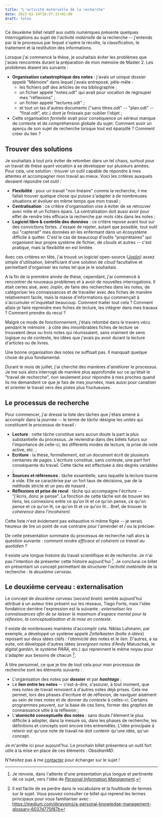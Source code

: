 ```yaml
---
title: "L'activité matérielle de la recherche"
date: 2023-02-14T18:57:31+01:00
draft: false
---
```


Ce deuxième billet relatif aux outils numériques présente quelques interrogations au sujet de l'*activité matérielle* de la recherche -- j'entends par là le processus par lequel s'opère la récolte, la classification, le traitement et la restitution des informations.

Lorsque j'ai commencé la thèse, je souhaitais éviter les problèmes que j'avais rencontrés durant la préparation de mon mémoire de Master 2. Les problèmes étaient les suivants :
- **Organisation catastrophique des notes** : j'avais un unique dossier appelé "Mémoire" dans lequel j'avais entreposé, pêle-mêle :
	- les fichiers pdf des articles de ma bibliographie ;
	- un fichier appelé "notes.odt" qui avait pour vocation de regrouper mes "réflexions" ;
	- un fichier appelé "lectures.odt" ;
	- et tout un tas d'autres documents ("sans titres.odt" -- "plan.odt" -- "final.odt", etc.) dont je finissais par oublier l'objet ; 
- Cette organisation *formelle* avait pour conséquence un sérieux manque de contexte et de compréhension globale du sujet. Comment avoir un aperçu de son sujet de recherche lorsque tout est éparpillé ? Comment créer du lien ? 

## Trouver des solutions

Je souhaitais à tout prix éviter de retomber dans un tel chaos, surtout pour un travail de thèse ayant vocation à se développer sur plusieurs années. Pour cela, une solution : trouver un outil capable de répondre à mes attentes et accompagner mon travail au mieux. Voici les critères auxquels devaient répondre cet outil :
- **Flexibilité** : pour un travail "non linéaire" comme la recherche, il me fallait trouver quelque chose qui puisse s'adapter à de nombreuses situations et évoluer en même temps que mon travail ;
- **Centralisation** : ce critère d'organisation vise à éviter de se retrouver avec mille et un fichiers épars. La centralisation doit aussi avoir pour effet de rendre très efficace la recherche par mots clés dans les notes ; 
- **Logiciel libre & contrôle des données** : ce critère repose avant tout sur des convictions fortes. J'essaie de rejeter, autant que possible, tout outil qui "capterait" mes données en les enfermant dans un écosystème difficile à quitter. C'est le cas de beaucoup d'outils "propriétaires" qui organisent leur propre système de fichier, de *clouds* et autres -- c'est pratique, mais la flexibilité en est limitée.

Avec ces critères en tête, j'ai trouvé un logiciel open-source ([Joplin](https://joplinapp.org/)) assez simple d'utilisation, bénéficiant d'une solution de *cloud* facultative et permettant d'organiser les notes tel que je le souhaitais.

A la fin de la première année de thèse, cependant, j'ai commencé à rencontrer de nouveaux problèmes et à avoir de nouvelles interrogations. Il était certes aisé, avec Joplin, de faire des recherches dans les notes, de catégoriser les connaissances et de travailler avec des fiches de manière relativement facile, mais la masse d'informations qui commençait à s'accumuler m'inquiétait beaucoup. Comment traiter tout cela ? Comment allais-je faire reprendre mes fiches de lecture, les intégrer dans mes travaux ? Comment prendre du recul ? 

Malgré ce mode de fonctionnement, j'étais retombé dans le travers vécu pendant le mémoire : à côté des innombrables fiches de lecture se trouvaient deux ou trois notes qui réunissaient, sans vraiment de sens logique ou de contexte, les idées que j'avais pu avoir durant la lecture d'articles ou de livres. 

Une bonne organisation des notes ne suffisait pas. Il manquait quelque chose de plus fondamental.

Durant le mois de juillet, j'ai cherché des manières d'améliorer le processus. Je me suis alors interrogé de manière plus approfondie sur ce qu'était le "travail de recherche", non seulement pour répondre à mes proches quand ils me demandent ce que je fais de mes journées, mais aussi pour canaliser et orienter le travail vers des pistes plus fructueuses.

## Le processus de recherche

Pour commencer, j'ai dressé la liste des tâches que j'étais amené à accomplir dans la journée -- le terme de *tâche* désigne les *unités* qui constituent le processus de travail :

- **Lecture** : cette tâche constitue sans aucun doute la part la plus substantielle du processus. Je reviendrai dans des billets futurs sur l'importance de celle-ci, les différents modes de lecture, la prise de note active, etc. ;
- **Ecriture** : la thèse, formellement, est un document écrit de plusieurs centaines de pages. L'écriture constitue, sans conteste, une part fort conséquente du travail. Cette tâche est effectuée à des degrés variables ;
- **Sources et références** : tâche essentielle, sans laquelle la lecture tourne à vide. Elle se caractérise par un fort taux de décisions, par de la méthode stricte et un peu de hasard ;
- **Réflexions et prise de recul** : tâche qui accompagne l'écriture -- "j'écris, donc je pense". La fonction de cette tâche est de trouver les liens, les connexions entre ce qu'on lit et ce qu'on pense, ce qu'on pense et ce qu'on lit, ce qu'on lit et ce qu'on lit... Bref, de trouver *la cohérence dans l'incohérent*.

Cette liste n'est évidement pas exhaustive ni même figée -- je serais heureux de lire un point de vue contraire pour l'amender et / ou la préciser.  

De cette présentation sommaire du processus de recherche naît alors la question suivante : *comment rendre efficace et cohérent ce travail au quotidien ?*

Il existe une longue histoire du travail scientifique et de recherche. Je n'ai pas l'intention de présenter cette histoire aujourd'hui [^1]. Je conclurai ce billet en présentant un concept permettant de structurer l'*activité matérielle* de la recherche : le *deuxième cerveau*. 

## Le deuxième cerveau : externalisation

Le concept de *deuxième cerveau* (*second brain*) semble aujourd'hui attribué à un auteur très présent sur les réseaux, Tiago Forte, mais l'idée fondatrice derrière l'expression est la suivante : *externaliser les connaissances afin de se laisser le maximum d'espace mental pour la réflexion, la conceptualisation et la mise en contexte*.

Il existe de nombreuses manières d'accomplir cela. Niklas Luhmann, par exemple, a développé un système appelé *Zettelkasten* (*boîte à idées*) reposant sur deux idées clefs : *l'atomicité* des notes et le *lien*. D'autres, à sa suite, ont développé d'autres idées (*evergreen notes* d'Andy Matuschak, le *digital garden*, le système *PARA*, etc.) qui reprennent le même noyau pour s'adapter aux besoins de chacun [^2].

À titre personnel, ce que je tire de tout cela pour mon processus de recherche sont les éléments suivants :
- L'organisation des notes par **dossier** et par ***hashtags*** ;
- Le **lien entre les notes** -- c'est-à-dire, s'assurer, à tout moment, que mes notes de travail renvoient à d'autres notes déjà prises. Cela me permet, lors des phases d'écriture et de réflexion, de naviguer aisément au sein de mes notes et de donner du *contexte* à celles-ci. Certains programmes peuvent, sur la base de ces liens, former des *graphes* de connaissance utile à la réflexion ;
- L'**atomicité conceptuelle des notes** : sans doute l'élément le plus difficile à adopter, dans la mesure où, dans les phases de recherche, les définitions et concepts sont encore très entremêlés. L'idée principale à retenir est qu'une note de travail ne doit contenir qu'une idée, qu'un concept.

Je m'arrête ici pour aujourd'hui. Le prochain billet présentera un outil fort utile à la mise en place de ces éléments : *ObsidianMD*. 

N'hésitez pas à me [contacter](mailto:alexandre.mimms@u-paris2.fr) pour échanger sur le sujet ! 

[^1]: Je renvoie, dans l'attente d'une présentation plus longue et pertinente de ce sujet, vers l'idée de *[Personal Information Management](https://en.wikipedia.org/wiki/Personal_information_management)*. 
[^2]: Il est facile de se perdre dans le vocabulaire et la foultitude de termes sur le sujet. Vous pouvez consulter ce billet qui reprend les termes principaux pour vous familiariser avec : https://medium.com/@raysims/a-personal-knowledge-management-glossary-6037d775f87b

